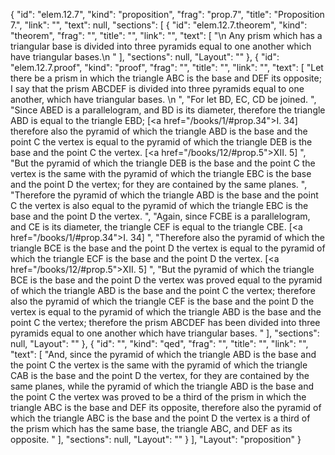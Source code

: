 {
  "id": "elem.12.7",
  "kind": "proposition",
  "frag": "prop.7",
  "title": "Proposition 7.",
  "link": "",
  "text": null,
  "sections": [
    {
      "id": "elem.12.7.theorem",
      "kind": "theorem",
      "frag": "",
      "title": "",
      "link": "",
      "text": [
        "\n       Any prism which has a triangular base is divided into three pyramids equal to one another which have triangular bases.\n      "
      ],
      "sections": null,
      "Layout": ""
    },
    {
      "id": "elem.12.7.proof",
      "kind": "proof",
      "frag": "",
      "title": "",
      "link": "",
      "text": [
        "Let there be a prism in which the triangle ABC is the base and DEF its opposite; I say that the prism ABCDEF is divided into three pyramids equal to one another, which have triangular bases. \n      ",
        "For let BD, EC, CD be joined. ",
        "Since ABED is a parallelogram, and BD is its diameter, therefore the triangle ABD is equal to the triangle EBD; [<a href=\"/books/1/#prop.34\">I. 34</a>] therefore also the pyramid of which the triangle ABD is the base and the point C the vertex is equal to the pyramid of which the triangle DEB is the base and the point C the vertex. [<a href=\"/books/12/#prop.5\">XII. 5</a>] ",
        "But the pyramid of which the triangle DEB is the base and the point C the vertex is the same with the pyramid of which the triangle EBC is the base and the point D the vertex; for they are contained by the same planes. ",
        "Therefore the pyramid of which the triangle ABD is the base and the point C the vertex is also equal to the pyramid of which the triangle EBC is the base and the point D the vertex. ",
        "Again, since FCBE is a parallelogram, and CE is its diameter, the triangle CEF is equal to the triangle CBE. [<a href=\"/books/1/#prop.34\">I. 34</a>] ",
        "Therefore also the pyramid of which the triangle BCE is the base and the point D the vertex is equal to the pyramid of which the triangle ECF is the base and the point D the vertex. [<a href=\"/books/12/#prop.5\">XII. 5</a>] ",
        "But the pyramid of which the triangle BCE is the base and the point D the vertex was proved equal to the pyramid of which the triangle ABD is the base and the point C the vertex; therefore also the pyramid of which the triangle CEF is the base and the point D the vertex is equal to the pyramid of which the triangle ABD is the base and the point C the vertex; therefore the prism ABCDEF has been divided into three pyramids equal to one another which have triangular bases. "
      ],
      "sections": null,
      "Layout": ""
    },
    {
      "id": "",
      "kind": "qed",
      "frag": "",
      "title": "",
      "link": "",
      "text": [
        "And, since the pyramid of which the triangle ABD is the base and the point C the vertex is the same with the pyramid of which the triangle CAB is the base and the point D the vertex, for they are contained by the same planes, while the pyramid of which the triangle ABD is the base and the point C the vertex was proved to be a third of the prism in which the triangle ABC is the base and DEF its opposite, therefore also the pyramid of which the triangle ABC is the base and the point D the vertex is a third of the prism which has the same base, the triangle ABC, and DEF as its opposite. "
      ],
      "sections": null,
      "Layout": ""
    }
  ],
  "Layout": "proposition"
}

